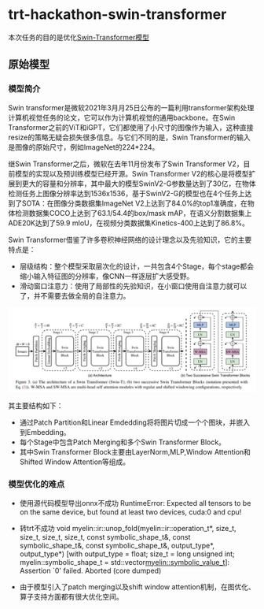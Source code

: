 # trt-hackathon-swin-transformer
本次任务的目的是优化[Swin-Transformer模型](https://github.com/microsoft/Swin-Transformer)
## 原始模型
### 模型简介
Swin transformer是微软2021年3月月25日公布的一篇利用transformer架构处理计算机视觉任务的论文，它可以作为计算机视觉的通用backbone。在Swin Transformer之前的ViT和iGPT，它们都使用了小尺寸的图像作为输入，这种直接resize的策略无疑会损失很多信息。与它们不同的是，Swin Transformer的输入是图像的原始尺寸，例如ImageNet的224*224。

继Swin Transformer之后，微软在去年11月份发布了Swin Transformer V2，目前模型的实现以及预训练模型已经开源。Swin Transformer V2的核心是将模型扩展到更大的容量和分辨率，其中最大的模型SwinV2-G参数量达到了30亿，在物体检测任务上图像分辨率达到1536x1536，基于SwinV2-G的模型也在4个任务上达到了SOTA：在图像分类数据集ImageNet V2上达到了84.0%的top1准确度，在物体检测数据集COCO上达到了63.1/54.4的box/mask mAP，在语义分割数据集上ADE20K达到了59.9 mIoU，在视频分类数据集Kinetics-400上达到了86.8%。

Swin Transformer借鉴了许多卷积神经网络的设计理念以及先验知识，它的主要特点是：
- 层级结构：整个模型采取层次化的设计，一共包含4个Stage，每个stage都会缩小输入特征图的分辨率，像CNN一样逐层扩大感受野。
- 滑动窗口注意力：使用了局部性的先验知识，在小窗口使用自注意力就可以了，并不需要去做全局的自注意力。
  
![avatar](data/teaser.png)


其主要结构如下：
- 通过Patch Partition和Linear Emdedding将将图片切成一个个图块，并嵌入到Embedding。
- 每个Stage中包含Patch Merging和多个Swin Transformer Block。
- 其中Swin Transformer Block主要由LayerNorm,MLP,Window Attention和Shifted Window Attention等组成。

### 模型优化的难点
- 使用源代码模型导出onnx不成功
RuntimeError: Expected all tensors to be on the same device, but found at least two devices, cuda:0 and cpu! 

- 转trt不成功
void myelin::ir::unop_fold(myelin::ir::operation_t*, size_t, size_t, size_t, size_t, const symbolic_shape_t&, const symbolic_shape_t&, const symbolic_shape_t&, output_type*, output_type*) [with output_type = float; size_t = long unsigned int; myelin::symbolic_shape_t = std::vector<myelin::symbolic_value_t>]: Assertion `0' failed.
Aborted (core dumped)

- 由于模型引入了patch merging以及shift window attention机制，在图优化、算子支持方面都有很大优化空间。
